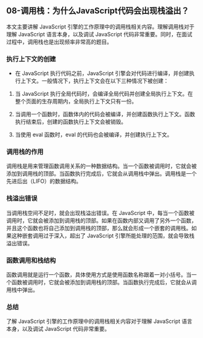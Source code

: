 ## 08-调用栈：为什么JavaScript代码会出现栈溢出？
本文主要讲解 JavaScript 引擎的工作原理中的调用栈相关内容。理解调用栈对于理解 JavaScript 语言本身，以及调试 JavaScript 代码非常重要。同时，在面试过程中，调用栈也是出现频率非常高的题目。

### 执行上下文的创建
- 在 JavaScript 执行代码之前，JavaScript 引擎会对代码进行编译，并创建执行上下文。一般情况下，执行上下文会在以下三种情况下被创建：

1. 当 JavaScript 执行全局代码时，会编译全局代码并创建全局执行上下文。在整个页面的生存周期内，全局执行上下文只有一份。

2. 当调用一个函数时，函数体内的代码会被编译，并创建函数执行上下文。函数执行结束后，创建的函数执行上下文会被销毁。

3. 当使用 eval 函数时，eval 的代码也会被编译，并创建执行上下文。

### 调用栈的作用
调用栈是用来管理函数调用关系的一种数据结构。当一个函数被调用时，它就会被添加到调用栈的顶部。当函数执行完成后，它就会从调用栈中弹出。调用栈是一个先进后出（LIFO）的数据结构。

### 栈溢出错误
当调用栈空间不足时，就会出现栈溢出错误。在 JavaScript 中，每当一个函数被调用时，它就会被添加到调用栈的顶部。如果在函数内部又调用了另外一个函数，并且这个函数也将自己添加到调用栈的顶部，那么就会形成一个嵌套的调用栈。如果这种嵌套调用过于深入，超出了 JavaScript 引擎所能处理的范围，就会导致栈溢出错误。

### 函数调用和栈结构
函数调用就是运行一个函数，具体使用方式是使用函数名称跟着一对小括号。当一个函数被调用时，它就会被添加到调用栈的顶部。当函数执行完成后，它就会从调用栈中弹出。

### 总结
了解 JavaScript 引擎的工作原理中的调用栈相关内容对于理解 JavaScript 语言本身，以及调试 JavaScript 代码非常重要。

